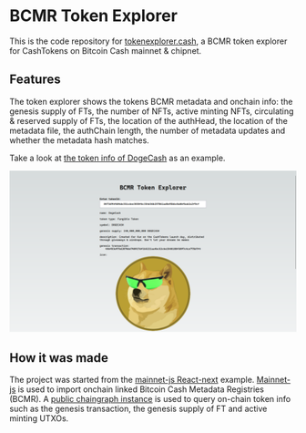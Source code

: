 # BCMR Token Explorer

This is the code repository for [tokenexplorer.cash](https://tokenexplorer.cash/), a BCMR token explorer for CashTokens on Bitcoin Cash mainnet & chipnet.

## Features

The token explorer shows the tokens BCMR metadata and onchain info: the genesis supply of FTs, the number of NFTs, active minting NFTs, circulating & reserved supply of FTs, the location of the authHead, the location of the metadata file, the authChain length, the number of metadata updates and whether the metadata hash matches.

Take a look at [the token info of DogeCash](https://tokenexplorer.cash/?tokenId=8473d94f604de351cdee3030f6c354d36b257861ad8e95bbc0a06fbab2a2f9cf) as an example.

![ScreenshotDogeCash](./screenshots/ScreenshotDogeCash.png)

## How it was made

The project was started from the [mainnet-js React-next](https://github.com/mainnet-cash/mainnet-js/tree/master/demo/react-next) example.
[Mainnet-js](https://mainnet.cash/) is used to import onchain linked Bitcoin Cash Metadata Registries (BCMR).
A [public chaingraph instance](https://gql.chaingraph.pat.mn/v1/graphql) is used to query on-chain token info such as the genesis transaction, the genesis supply of FT and active minting UTXOs.